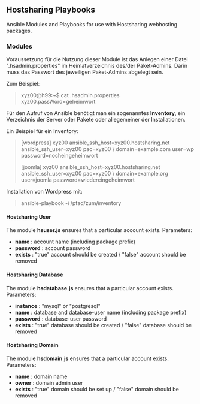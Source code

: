 ## Hostsharing Playbooks

Ansible Modules and Playbooks for use with Hostsharing webhosting 
packages.

### Modules

Voraussetzung für die Nutzung dieser Module ist das Anlegen einer Datei
".hsadmin.properties" im Heimatverzeichnis des/der Paket-Admins.
Darin muss das Passwort des jeweiligen Paket-Admins abgelegt sein.

Zum Beispiel:

>
> xyz00@h99:~$ cat .hsadmin.properties 
> xyz00.passWord=geheimwort
>

Für den Aufruf von Ansible benötigt man ein sogenanntes __Inventory__, ein
Verzeichnis der Server oder Pakete oder allegemeiner der Installationen.

Ein Beispiel für ein Inventory:

>
> [wordpress]
> xyz00 ansible_ssh_host=xyz00.hostsharing.net ansible_ssh_user=xyz00 pac=xyz00 \\
>   domain=example.com user=wp password=nocheingeheimwort
>
> [joomla]
> xyz00 ansible_ssh_host=xyz00.hostsharing.net ansible_ssh_user=xyz00 pac=xyz00 \\
>   domain=example.org user=joomla password=wiedereingeheimwort
>

Installation von Wordpress mit:

>
> ansible-playbook -i /pfad/zum/inventory 
>



#### Hostsharing User

The module __hsuser.js__ ensures that a particular account exists.
Parameters:
* __name__ : account name (including package prefix)
* __password__ : account password
* __exists__ : "true" account should be created / "false" account should be removed

#### Hostsharing Database

The module __hsdatabase.js__ ensures that a particular account exists.
Parameters:
* __instance__ : "mysql" or "postgresql"
* __name__ : database and database-user name (including package prefix)
* __password__ : database-user password
* __exists__ : "true" database should be created / "false" database should be removed

#### Hostsharing Domain

The module __hsdomain.js__ ensures that a particular account exists.
Parameters:
* __name__ : domain name
* __owner__ : domain admin user 
* __exists__ : "true" domain should be set up / "false" domain should be removed

